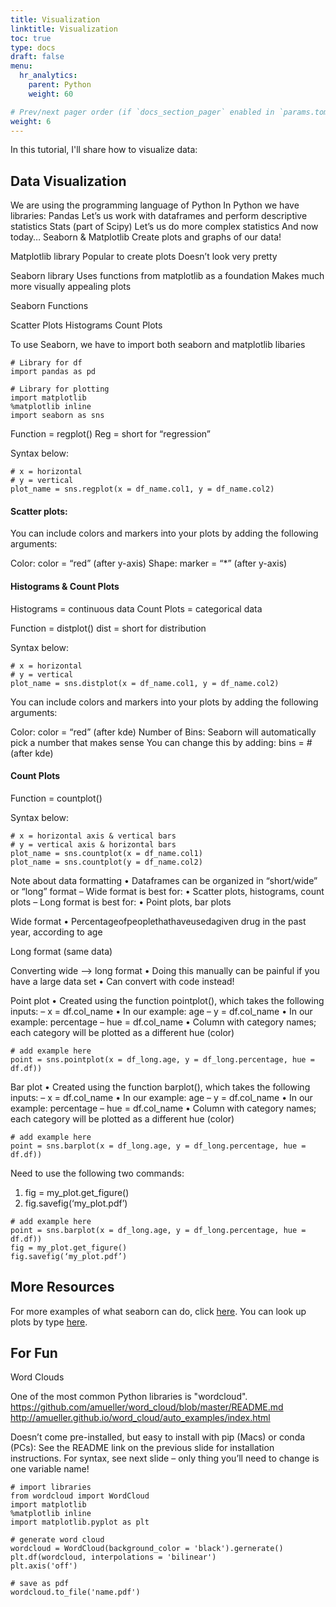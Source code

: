 ```yaml
---
title: Visualization
linktitle: Visualization
toc: true
type: docs
draft: false
menu:
  hr_analytics:
    parent: Python
    weight: 60

# Prev/next pager order (if `docs_section_pager` enabled in `params.toml`)
weight: 6
---
```


In this tutorial, I'll share how to visualize data:

## Data Visualization
We are using the programming language of Python
In Python we have libraries: 
Pandas
Let’s us work with dataframes and perform descriptive statistics
Stats (part of Scipy)
Let’s us do more complex statistics 
And now today… Seaborn & Matplotlib
Create plots and graphs of our data!

Matplotlib library
Popular to create plots
Doesn’t look very pretty

Seaborn library
Uses functions from matplotlib as a foundation
Makes much more visually appealing plots

Seaborn Functions

Scatter Plots
Histograms
Count Plots


To use Seaborn, we have to import both seaborn and matplotlib libaries

```
# Library for df
import pandas as pd

# Library for plotting
import matplotlib
%matplotlib inline
import seaborn as sns
```

Function = regplot()
Reg = short for “regression”

Syntax below:

```
# x = horizontal
# y = vertical
plot_name = sns.regplot(x = df_name.col1, y = df_name.col2)
```

#### Scatter plots:

You can include colors and markers into your plots by adding the following arguments: 

Color: 
color = “red” (after y-axis)
Shape: 
marker = “*” (after y-axis)


#### Histograms & Count Plots

Histograms = 
continuous data
Count Plots = 
categorical data

Function = distplot()
dist = short for distribution

Syntax below:

```
# x = horizontal
# y = vertical
plot_name = sns.distplot(x = df_name.col1, y = df_name.col2)
```

You can include colors and markers into your plots by adding the following arguments: 

Color: 
color = “red” (after kde)
Number of Bins: 
Seaborn will automatically pick a number that makes sense
You can change this by adding: 
bins = # (after kde)

#### Count Plots

Function = countplot()

Syntax below:

```
# x = horizontal axis & vertical bars
# y = vertical axis & horizontal bars
plot_name = sns.countplot(x = df_name.col1)
plot_name = sns.countplot(y = df_name.col2)
```

Note about data formatting
• Dataframes can be organized in “short/wide” or “long” format
– Wide format is best for:
• Scatter plots, histograms, count plots
– Long format is best for: • Point plots, bar plots

Wide format
• Percentageofpeoplethathaveusedagiven drug in the past year, according to age


Long format (same data)


Converting wide --> long format
• Doing this manually can be painful if you have a large data set
• Can convert with code instead!

Point plot
• Created using the function pointplot(), which takes the following inputs:
– x = df.col_name • In our example: age
– y = df.col_name
• In our example: percentage
– hue = df.col_name
• Column with category names; each category will be
plotted as a different hue (color)

```
# add example here
point = sns.pointplot(x = df_long.age, y = df_long.percentage, hue = df.df))
```


Bar plot
• Created using the function barplot(), which takes the following inputs:
– x = df.col_name • In our example: age
– y = df.col_name
• In our example: percentage
– hue = df.col_name
• Column with category names; each category will be
plotted as a different hue (color) 

```
# add example here
point = sns.barplot(x = df_long.age, y = df_long.percentage, hue = df.df))
```

Need to use the following two commands:
1. fig = my_plot.get_figure() 
2. fig.savefig(‘my_plot.pdf’)

```
# add example here
point = sns.barplot(x = df_long.age, y = df_long.percentage, hue = df.df))
fig = my_plot.get_figure() 
fig.savefig(‘my_plot.pdf’)
```

## More Resources

For more examples of what seaborn can do, click [here](https://seaborn.pydata.org/examples/index.html). You can look up plots by type [here](https://seaborn.pydata.org/api.html).

## For Fun
Word Clouds

One of the most common Python libraries is "wordcloud". 
https://github.com/amueller/word_cloud/blob/master/README.md
http://amueller.github.io/word_cloud/auto_examples/index.html

Doesn’t come pre-installed, but easy to install with pip (Macs) or conda (PCs):
See the README link on the previous slide for installation instructions. For syntax, see next slide – only thing you’ll need to change is one variable name!

```
# import libraries
from wordcloud import WordCloud
import matplotlib
%matplotlib inline
import matplotlib.pyplot as plt

# generate word cloud
wordcloud = WordCloud(background_color = 'black').gernerate()
plt.df(wordcloud, interpolations = 'bilinear')
plt.axis('off')

# save as pdf
wordcloud.to_file('name.pdf')
